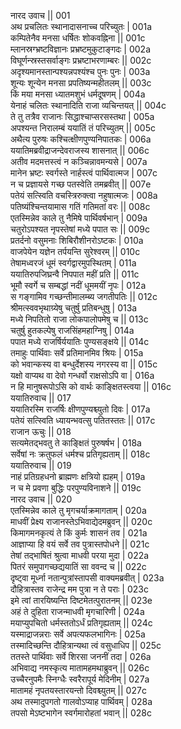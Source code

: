 नारद उवाच ||	001    
अथ प्रचलितः स्थानादासनाच्च परिच्युतः |	001a  
कम्पितेनैव मनसा धर्षितः शोकवह्निना ||	001c  
म्लानस्रग्भ्रष्टविज्ञानः प्रभ्रष्टमुकुटाङ्गदः |	002a  
विघूर्णन्स्रस्तसर्वाङ्गः प्रभ्रष्टाभरणाम्बरः ||	002c  
अदृश्यमानस्तान्पश्यन्नपश्यंश्च पुनः पुनः |	003a  
शून्यः शून्येन मनसा प्रपतिष्यन्महीतलम् ||	003c  
किं मया मनसा ध्यातमशुभं धर्मदूषणम् |	004a  
येनाहं चलितः स्थानादिति राजा व्यचिन्तयत् ||	004c  
ते तु तत्रैव राजानः सिद्धाश्चाप्सरसस्तथा |	005a  
अपश्यन्त निरालम्बं ययातिं तं परिच्युतम् ||	005c  
अथैत्य पुरुषः कश्चित्क्षीणपुण्यनिपातकः |	006a  
ययातिमब्रवीद्राजन्देवराजस्य शासनात् ||	006c  
अतीव मदमत्तस्त्वं न कञ्चिन्नावमन्यसे |	007a  
मानेन भ्रष्टः स्वर्गस्ते नार्हस्त्वं पार्थिवात्मज |	007c  
न च प्रज्ञायसे गच्छ पतस्वेति तमब्रवीत् ||	007e   
पतेयं सत्स्विति वचस्त्रिरुक्त्वा नहुषात्मजः |	008a  
पतिष्यंश्चिन्तयामास गतिं गतिमतां वरः ||	008c  
एतस्मिन्नेव काले तु नैमिषे पार्थिवर्षभान् |	009a  
चतुरोऽपश्यत नृपस्तेषां मध्ये पपात सः ||	009c  
प्रतर्दनो वसुमनाः शिबिरौशीनरोऽष्टकः |	010a  
वाजपेयेन यज्ञेन तर्पयन्ति सुरेश्वरम् ||	010c  
तेषामध्वरजं धूमं स्वर्गद्वारमुपस्थितम् |	011a  
ययातिरुपजिघ्रन्वै निपपात महीं प्रति ||	011c  
भूमौ स्वर्गे च सम्बद्धां नदीं धूममयीं नृपः |	012a  
स गङ्गामिव गच्छन्तीमालम्ब्य जगतीपतिः ||	012c  
श्रीमत्स्ववभृथाग्र्येषु चतुर्षु प्रतिबन्धुषु |	013a  
मध्ये निपतितो राजा लोकपालोपमेषु च ||	013c  
चतुर्षु हुतकल्पेषु राजसिंहमहाग्निषु |	014a  
पपात मध्ये राजर्षिर्ययातिः पुण्यसङ्क्षये ||	014c  
तमाहुः पार्थिवाः सर्वे प्रतिमानमिव श्रियः |	015a  
को भवान्कस्य वा बन्धुर्देशस्य नगरस्य वा ||	015c  
यक्षो वाप्यथ वा देवो गन्धर्वो राक्षसोऽपि वा |	016a  
न हि मानुषरूपोऽसि को वार्थः काङ्क्षितस्त्वया ||	016c  
ययातिरुवाच ||	017    
ययातिरस्मि राजर्षिः क्षीणपुण्यश्च्युतो दिवः |	017a  
पतेयं सत्स्विति ध्यायन्भवत्सु पतितस्ततः ||	017c  
राजान ऊचुः ||	018    
सत्यमेतद्भवतु ते काङ्क्षितं पुरुषर्षभ |	018a  
सर्वेषां नः क्रतुफलं धर्मश्च प्रतिगृह्यताम् ||	018c  
ययातिरुवाच ||	019    
नाहं प्रतिग्रहधनो ब्राह्मणः क्षत्रियो ह्यहम् |	019a  
न च मे प्रवणा बुद्धिः परपुण्यविनाशने ||	019c  
नारद उवाच ||	020    
एतस्मिन्नेव काले तु मृगचर्याक्रमागताम् |	020a  
माधवीं प्रेक्ष्य राजानस्तेऽभिवाद्येदमब्रुवन् ||	020c  
किमागमनकृत्यं ते किं कुर्मः शासनं तव |	021a  
आज्ञाप्या हि वयं सर्वे तव पुत्रास्तपोधने ||	021c  
तेषां तद्भाषितं श्रुत्वा माधवी परया मुदा |	022a  
पितरं समुपागच्छद्ययातिं सा ववन्द च ||	022c  
दृष्ट्वा मूर्ध्ना नतान्पुत्रांस्तापसी वाक्यमब्रवीत् |	023a  
दौहित्रास्तव राजेन्द्र मम पुत्रा न ते पराः |	023c  
इमे त्वां तारयिष्यन्ति दिष्टमेतत्पुरातनम् ||	023e   
अहं ते दुहिता राजन्माधवी मृगचारिणी |	024a  
मयाप्युपचितो धर्मस्ततोऽर्धं प्रतिगृह्यताम् ||	024c  
यस्माद्राजन्नराः सर्वे अपत्यफलभागिनः |	025a  
तस्मादिच्छन्ति दौहित्रान्यथा त्वं वसुधाधिप ||	025c  
ततस्ते पार्थिवाः सर्वे शिरसा जननीं तदा |	026a  
अभिवाद्य नमस्कृत्य मातामहमथाब्रुवन् ||	026c  
उच्चैरनुपमैः स्निग्धैः स्वरैरापूर्य मेदिनीम् |	027a  
मातामहं नृपतयस्तारयन्तो दिवश्च्युतम् ||	027c  
अथ तस्मादुपगतो गालवोऽप्याह पार्थिवम् |	028a  
तपसो मेऽष्टभागेन स्वर्गमारोहतां भवान् ||	028c  
